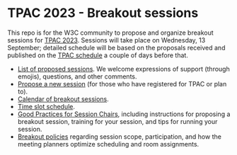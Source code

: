 # TPAC 2023 - Breakout sessions
This repo is for the W3C community to propose and organize breakout sessions for [TPAC 2023](https://www.w3.org/2023/09/TPAC/). Sessions will take place on Wednesday, 13 September; detailed schedule will be based on the proposals received and published on the [TPAC schedule](https://www.w3.org/2023/09/TPAC/schedule.html#wednesday) a couple of days before that.

* [List of proposed sessions](https://github.com/w3c/tpac2023-breakouts/issues). We welcome expressions of support (through emojis), questions, and other comments.
* [Propose a new session](https://github.com/w3c/tpac2023-breakouts/issues/new?assignees=&labels=session&projects=&template=session.yml) (for those who have registered for TPAC or plan to).
* [Calendar of breakout sessions](https://www.w3.org/calendar/tpac2023/breakout-sessions/).
* [Time slot schedule](https://github.com/w3c/tpac2023-breakouts/wiki/Breakout-time-slots).
* [Good Practices for Session Chairs](https://github.com/w3c/tpac-breakouts/wiki/Good-Practices-for-Session-Chairs), including instructions for proposing a breakout session, training for your session, and tips for running your session.
* [Breakout policies](https://github.com/w3c/tpac-breakouts/wiki/Policies) regarding session scope, participation, and how the meeting planners optimize scheduling and room assignments.
